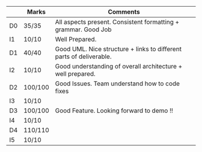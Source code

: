 |                |Marks                         |Comments                     |
|----------------|-------------------------------|-----------------------------|
|D0 | 35/35 | All aspects present. Consistent formatting + grammar. Good Job            |
|I1 | 10/10 | Well Prepared.           |
|D1 | 40/40 | Good UML. Nice structure + links to different parts of deliverable.           |
|I2 | 10/10 | Good understanding of overall architecture + well prepared.           |
|D2 | 100/100 | Good Issues. Team understand how to code fixes          |
|I3 | 10/10 |            |
|D3 | 100/100 |  Good Feature. Looking forward to demo !!          |
|I4 | 10/10 |            |
|D4 | 110/110 |           |
|I5 | 10/10 |           |


